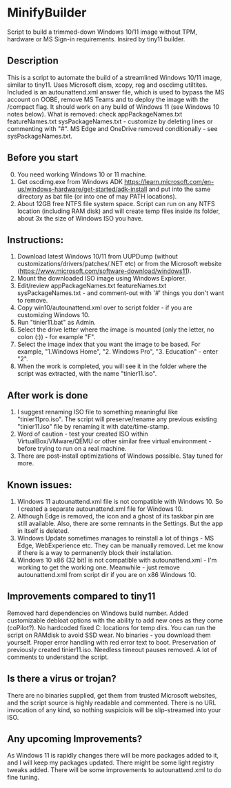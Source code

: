 # MinifyBuilder

Script to build a trimmed-down Windows 10/11 image without TPM, hardware or MS Sign-in requirements.
Insired by tiny11 builder.

## Description
This is a script to automate the build of a streamlined Windows 10/11 image, similar to tiny11.
Uses Microsoft dism, xcopy, reg and oscdimg utiltites.
Included is an autounattend.xml answer file, which is used to bypass the MS account on OOBE, remove MS Teams and to deploy the image with the /compact flag.
It should work on any build of Windows 11 (see Windows 10 notes below).
What is removed: check appPackageNames.txt featureNames.txt sysPackageNames.txt - customize by deleting lines or commenting with "#".
MS Edge and OneDrive removed conditionally - see sysPackageNames.txt.

## Before you start
0. You need working Windows 10 or 11 machine.
1. Get oscdimg.exe from Windows ADK https://learn.microsoft.com/en-us/windows-hardware/get-started/adk-install
and put into the same directory as bat file (or into one of may PATH locations).
2. About 12GB free NTFS file system space. Script can run on any NTFS location (including RAM disk) and will create temp files inside its folder, about 3x the size of Windows ISO you have.

## Instructions:
1. Download latest Windows 10/11 from UUPDump (without customizations/drivers/patches/.NET etc) or from the Microsoft website (<https://www.microsoft.com/software-download/windows11>).
2. Mount the downloaded ISO image using Windows Explorer.
3. Edit/review appPackageNames.txt featureNames.txt sysPackageNames.txt - and comment-out with '#' things you don't want to remove.
4. Copy win10/autounattend.xml over to script folder - if you are customizing Windows 10.
5. Run "tinier11.bat" as Admin.
6. Select the drive letter where the image is mounted (only the letter, no colon (:)) - for example "F".
7. Select the image index that you want the image to be based. For example, "1.Windows Home", "2. Windows Pro", "3. Education" - enter "2".
8. When the work is completed, you will see it in the folder where the script was extracted, with the name "tinier11.iso".

## After work is done
1. I suggest renaming ISO file to something meaningful like "tinier11pro.iso". The script will preserve/rename any previous existing "tinier11.iso" file by renaming it with date/time-stamp.
2. Word of caution - test your created ISO within VirtualBox/VMware/QEMU or other similar free virtual environment - before trying to run on a real machine.
3. There are post-install optimizations of Windows possible. Stay tuned for more.

## Known issues:
1. Windows 11 autounattend.xml file is not compatible with Windows 10. So I created a separate autounattend.xml file for Windows 10.
2. Although Edge is removed, the icon and a ghost of its taskbar pin are still available. Also, there are some remnants in the Settings. But the app in itself is deleted.
3. Windows Update sometimes manages to reinstall a lot of things - MS Edge, WebExperience etc. They can be manually removed. Let me know if there is a way to permanently block their installation.
4. Windows 10 x86 (32 bit) is not compatible with autounattend.xml - I'm working to get the working one. Meanwhile - just remove autounattend.xml from script dir if you are on x86 Windows 10.

## Improvements compared to tiny11
Removed hard dependencies on Windows build number.
Added customizable debloat options with the ability to add new ones as they come (coPilot?).
No hardcoded fixed C: locations for temp dirs. You can run the script on RAMdisk to avoid SSD wear.
No binaries - you download them yourself.
Proper error handling with red error text to boot.
Preservation of previously created tinier11.iso.
Needless timeout pauses removed.
A lot of comments to understand the script.

## Is there a virus or trojan?
There are no binaries supplied, get them from trusted Microsoft websites, and the script source is highly readable and commented. There is no URL invocation of any kind, so nothing suspiciois will be slip-streamed into your ISO.

## Any upcoming Improvements?
As Windows 11 is rapidly changes there will be more packages added to it, and I will keep my packages updated.
There might be some light registry tweaks added.
There will be some improvements to autounattend.xml to do fine tuning.
